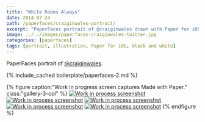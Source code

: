 ```yaml
---
title: "White Rooms Always"
date: 2014-07-24
path: /paperfaces/craiginwales-portrait/
excerpt: "PaperFaces portrait of @craiginwales drawn with Paper for iOS on an iPad."
image: ../../images/paperfaces-craiginwales-twitter.jpg
categories: [paperfaces]
tags: [portrait, illustration, Paper for iOS, black and white]
---
```


PaperFaces portrait of [@craiginwales](https://twitter.com/craiginwales).

{% include_cached boilerplate/paperfaces-2.md %}

{% figure caption:"Work in progress screen captures Made with Paper." class:"gallery-3-col" %}
[![Work in process screenshot](../../images/paperfaces-craiginwales-process-1-600.jpg)](../../images/paperfaces-craiginwales-process-1-lg.jpg) [![Work in process screenshot](../../images/paperfaces-craiginwales-process-2-600.jpg)](../../images/paperfaces-craiginwales-process-2-lg.jpg) [![Work in process screenshot](../../images/paperfaces-craiginwales-process-3-600.jpg)](../../images/paperfaces-craiginwales-process-3-lg.jpg) [![Work in process screenshot](../../images/paperfaces-craiginwales-process-4-600.jpg)](../../images/paperfaces-craiginwales-process-4-lg.jpg) [![Work in process screenshot](../../images/paperfaces-craiginwales-process-5-600.jpg)](../../images/paperfaces-craiginwales-process-5-lg.jpg)
{% endfigure %}

